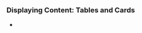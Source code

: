 ### Displaying Content: Tables and Cards

* [ ](https://www.coursera.org/learn/bootstrap-4/supplement/1zyjj/displaying-content-tables-and-cards-objectives-and-outcomes)



